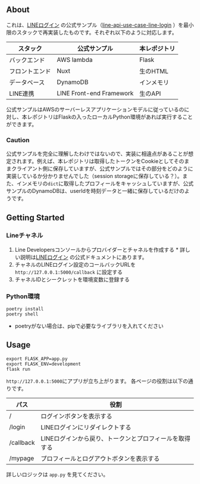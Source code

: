 ## About

これは、[LINEログイン](https://developers.line.biz/ja/docs/line-login/overview/)
の公式サンプル（[line-api-use-case-line-login](https://github.com/line/line-api-use-case-line-login)
）を最小限のスタックで再実装したものです。それぞれ以下のように対応します。

| スタック | 公式サンプル     | 本レポジトリ   |
|---------|------------|----------|
| バックエンド | AWS lambda | Flask    |
| フロントエンド | Nuxt       | 生のHTML   |
| データベース | DynamoDB   | インメモリ    |
| LINE連携 | LINE Front-end Framework | 生のAPI |

公式サンプルはAWSのサーバーレスアプリケーションモデルに従っているのに対し、本レポジトリはFlaskの入ったローカルPython環境があれば実行することができます。

### Caution
公式サンプルを完全に理解したわけではないので、実装に相違点があることが想定されます。例えば、本レポジトリは取得したトークンをCookieとしてそのままクライアント側に保存していますが、公式サンプルではその部分をどのように実装しているか分かりませんでした（session storageに保存している？）。また、インメモリの`dict`に取得したプロフィールをキャッシュしていますが、公式サンプルのDynamoDBは、userIdを時刻データと一緒に保存しているだけのようです。


## Getting Started

### Lineチャネル

1. Line Developersコンソールからプロバイダーとチャネルを作成する
    *
    詳しい説明は[LINEログイン](https://developers.line.biz/ja/docs/line-login/getting-started/#line-login-starter-app-prerequisites)
    の公式ドキュメントにあります。
2. チャネルのLINEログイン設定のコールバックURLを `http://127.0.0.1:5000/callback` に設定する
3. チャネルIDとシークレットを環境変数に登録する

### Python環境

```
poetry install
poetry shell
```

* poetryがない場合は、pipで必要なライブラリを入れてください

## Usage

```
export FLASK_APP=app.py
export FLASK_ENV=development
flask run
```

`http://127.0.0.1:5000`にアプリが立ち上がります。 各ページの役割は以下の通りです。

| パス        | 役割                            |
|-----------|-------------------------------|
| /         | ログインボタンを表示する                  |
| /login    | LINEログインにリダイレクトする　            |
| /callback | LINEログインから戻り、トークンとプロフィールを取得する |
| /mypage | プロフィールとログアウトボタンを表示する          | 

詳しいロジックは `app.py` を見てください。
